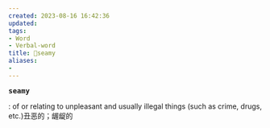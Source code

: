 ```yaml
---
created: 2023-08-16 16:42:36
updated: 
tags: 
- Word
- Verbal-word
title: 🚩seamy
aliases:
- 
---
```


<pre><strong>seamy</strong></pre>
: of or relating to unpleasant and usually illegal things (such as crime, drugs, etc.)丑恶的；龌龊的